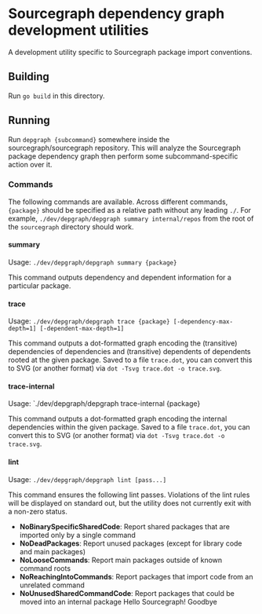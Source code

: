# Sourcegraph dependency graph development utilities

A development utility specific to Sourcegraph package import conventions.

## Building

Run `go build` in this directory.

## Running

Run `depgraph {subcommand}` somewhere inside the sourcegraph/sourcegraph repository. This will analyze the Sourcegraph package dependency graph then perform some subcommand-specific action over it.

### Commands

The following commands are available. Across different commands, `{package}` should be specified as a relative path without any leading `./`. For example, `./dev/depgraph/depgraph summary internal/repos` from the root of the `sourcegraph` directory should work.

#### summary

Usage: `./dev/depgraph/depgraph summary {package}`

This command outputs dependency and dependent information for a particular package.

#### trace

Usage: `./dev/depgraph/depgraph trace {package} [-dependency-max-depth=1] [-dependent-max-depth=1]`

This command outputs a dot-formatted graph encoding the (transitive) dependencies of dependencies and (transitive) dependents of dependents rooted at the given package. Saved to a file `trace.dot`, you can convert this to SVG (or another format) via `dot -Tsvg trace.dot -o trace.svg`.

#### trace-internal

Usage: `./dev/depgraph/depgraph trace-internal {package}

This command outputs a dot-formatted graph encoding the internal dependencies within the given package. Saved to a file `trace.dot`, you can convert this to SVG (or another format) via `dot -Tsvg trace.dot -o trace.svg`.

#### lint

Usage: `./dev/depgraph/depgraph lint [pass...]`

This command ensures the following lint passes. Violations of the lint rules will be displayed on standard out, but the utility does not currently exit with a non-zero status.

- **NoBinarySpecificSharedCode**: Report shared packages that are imported only by a single command
- **NoDeadPackages**: Report unused packages (except for library code and main packages)
- **NoLooseCommands**: Report main packages outside of known command roots
- **NoReachingIntoCommands**: Report packages that import code from an unrelated command
- **NoUnusedSharedCommandCode**: Report packages that could be moved into an internal package
Hello Sourcegraph!
Goodbye
